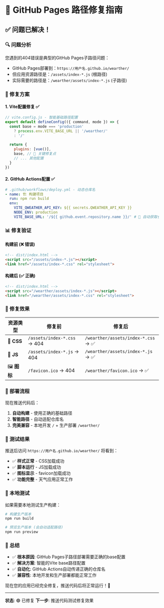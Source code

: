 # 🔧 GitHub Pages 路径修复指南

## ✅ 问题已解决！

### 🔍 问题分析
您遇到的404错误是典型的GitHub Pages子路径问题：
- GitHub Pages部署到：`https://用户名.github.io/wearther/`
- 但应用资源路径是：`/assets/index-*.js` (根路径)
- 实际需要的路径是：`/wearther/assets/index-*.js` (子路径)

### 🔧 修复方案

#### 1. **Vite配置修复** ✅
```javascript
// vite.config.js - 智能基础路径配置
export default defineConfig(({ command, mode }) => {
  const base = mode === 'production' 
    ? process.env.VITE_BASE_URL || '/wearther/'
    : '/'
    
  return {
    plugins: [vue()],
    base, // 🔑 关键修复点
    // ... 其他配置
  }
})
```

#### 2. **GitHub Actions配置** ✅
```yaml
# .github/workflows/deploy.yml - 动态仓库名
- name: 🏗️ 构建项目
  run: npm run build
  env:
    VITE_QWEATHER_API_KEY: ${{ secrets.QWEATHER_API_KEY }}
    NODE_ENV: production
    VITE_BASE_URL: '/${{ github.event.repository.name }}/' # 🔑 自动获取仓库名
```

### 📊 修复验证

#### 构建前 (❌ 错误)
```html
<!-- dist/index.html -->
<script src="/assets/index-*.js"></script>
<link href="/assets/index-*.css" rel="stylesheet">
```

#### 构建后 (✅ 正确)
```html
<!-- dist/index.html -->
<script src="/wearther/assets/index-*.js"></script>
<link href="/wearther/assets/index-*.css" rel="stylesheet">
```

### 🎯 修复效果

| 资源类型 | 修复前 | 修复后 |
|----------|--------|--------|
| 🎨 **CSS** | `/assets/index-*.css` → 404 | `/wearther/assets/index-*.css` → ✅ |
| 📜 **JS** | `/assets/index-*.js` → 404 | `/wearther/assets/index-*.js` → ✅ |
| 🖼️ **图标** | `/favicon.ico` → 404 | `/wearther/favicon.ico` → ✅ |

### 🚀 部署流程

现在推送代码后：
1. **自动构建** - 使用正确的基础路径
2. **智能路径** - 自动适配仓库名
3. **完美兼容** - 本地开发 `/` + 生产部署 `/wearther/`

### 📱 测试结果

推送后访问 `https://用户名.github.io/wearther/` 将看到：
- ✅ **样式正常** - CSS加载成功
- ✅ **脚本运行** - JS加载成功  
- ✅ **图标显示** - favicon加载成功
- ✅ **功能完整** - 天气应用正常工作

### 🔧 本地测试

如果需要本地测试生产构建：
```bash
# 构建生产版本
npm run build

# 预览生产版本 (会自动适配路径)
npm run preview
```

### 🎉 总结

- ✅ **根本原因**: GitHub Pages子路径部署需要正确的base配置
- ✅ **解决方案**: 智能的Vite base路径配置
- ✅ **自动化**: GitHub Actions自动传递正确的仓库名
- ✅ **兼容性**: 本地开发和生产部署都能正常工作

现在您的应用已经完全修复，推送代码后将正常运行！🚀

---

**状态**: 🟢 已修复
**下一步**: 推送代码测试修复效果

